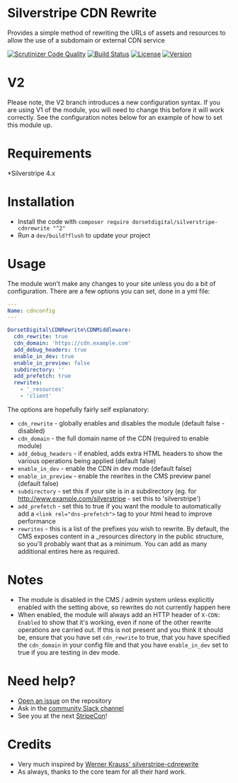 # Silverstripe CDN Rewrite

Provides a simple method of rewriting the URLs of assets and resources to allow the use of a subdomain or external CDN service


[![Scrutinizer Code Quality](https://scrutinizer-ci.com/g/DorsetDigital/silverstripe-cdnrewrite/badges/quality-score.png?b=master)](https://scrutinizer-ci.com/g/DorsetDigital/silverstripe-cdnrewrite/?branch=master)
[![Build Status](https://scrutinizer-ci.com/g/DorsetDigital/silverstripe-cdnrewrite/badges/build.png?b=master)](https://scrutinizer-ci.com/g/DorsetDigital/silverstripe-cdnrewrite/build-status/master)
[![License](https://img.shields.io/badge/License-BSD%203--Clause-blue.svg)](LICENSE.md)
[![Version](http://img.shields.io/packagist/v/dorsetdigital/silverstripe-cdnrewrite.svg?style=flat)](https://packagist.org/packages/dorsetdigital/silverstripe-cdnrewrite)

# V2
Please note, the V2 branch introduces a new configuration syntax.  If you are using V1 of the module, you will need to change this before it will work correctly.
See the configuration notes below for an example of how to set this module up.

# Requirements
*Silverstripe 4.x

# Installation
* Install the code with `composer require dorsetdigital/silverstripe-cdnrewrite "^2"`
* Run a `dev/build?flush` to update your project

# Usage

The module won't make any changes to your site unless you do a bit of configuration.  There are a few options you can set, done in a yml file:


```yaml
---
Name: cdnconfig
---

DorsetDigital\CDNRewrite\CDNMiddleware:
  cdn_rewrite: true
  cdn_domain: 'https://cdn.example.com'
  add_debug_headers: true
  enable_in_dev: true
  enable_in_preview: false
  subdirectory: ''
  add_prefetch: true
  rewrites:
    - '_resources'
    - 'client'
```

The options are hopefully fairly self explanatory:

* `cdn_rewrite` - globally enables and disables the module (default false - disabled)
* `cdn_domain` - the full domain name of the CDN (required to enable module)
* `add_debug_headers` - if enabled, adds extra HTML headers to show the various operations being applied (default false)
* `enable_in_dev` - enable the CDN in dev mode (default false)
* `enable_in_preview` - enable the rewrites in the CMS preview panel (default false)
* `subdirectory` - set this if your site is in a subdirectory (eg. for http://www.example.com/silverstripe - set this to 'silverstripe')
* `add_prefetch` - set this to true if you want the module to automatically add a `<link rel="dns-prefetch">` tag to your html head to improve performance
* `rewrites` - this is a list of the prefixes you wish to rewrite.  By default, the CMS exposes content in a _resources directory in the public structure, so you'll probably want that as a minimum.  You can add as many additional entires here as required.

# Notes

* The module is disabled in the CMS / admin system unless explicitly enabled with the setting above, so rewrites do not currently happen here
* When enabled, the module will always add an HTTP header of `X-CDN: Enabled` to show that it's working, even if none of the other rewrite operations are carried out.  If this is not present and you think it should be, ensure that you have set `cdn_rewrite` to true, that you have specified the `cdn_domain` in your config file and that you have `enable_in_dev` set to true if you are testing in dev mode.

# Need help?

- [Open an issue](https://github.com/DorsetDigital/silverstripe-cdnrewrite/issues) on the repository
- Ask in the [community Slack channel](https://silverstripe-users.slack.com/)
- See you at the next [StripeCon](https://stripecon.eu)!

# Credits
* Very much inspired by [Werner Krauss' silverstripe-cdnrewrite](https://github.com/wernerkrauss/silverstripe-cdnrewrite)
* As always, thanks to the core team for all their hard work.  

